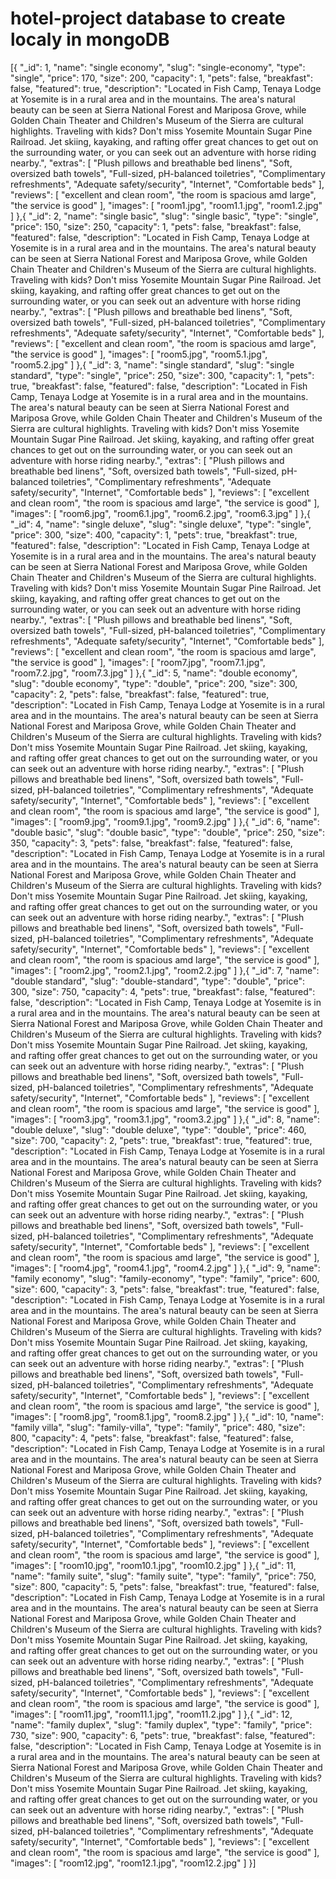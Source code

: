 # hotel-project database to create localy in mongoDB

[{
  "_id": 1,
  "name": "single economy",
  "slug": "single-economy",
  "type": "single",
  "price": 170,
  "size": 200,
  "capacity": 1,
  "pets": false,
  "breakfast": false,
  "featured": true,
  "description": "Located in Fish Camp, Tenaya Lodge at Yosemite is in a rural area and in the mountains. The area's natural beauty can be seen at Sierra National Forest and Mariposa Grove, while Golden Chain Theater and Children's Museum of the Sierra are cultural highlights. Traveling with kids? Don't miss Yosemite Mountain Sugar Pine Railroad. Jet skiing, kayaking, and rafting offer great chances to get out on the surrounding water, or you can seek out an adventure with horse riding nearby.",
  "extras": [
    "Plush pillows and breathable bed linens",
    "Soft, oversized bath towels",
    "Full-sized, pH-balanced toiletries",
    "Complimentary refreshments",
    "Adequate safety/security",
    "Internet",
    "Comfortable beds"
  ],
  "reviews": [
    "excellent and clean room",
    "the room is spacious amd large",
    "the service is good"
  ],
  "images": [
    "room1.jpg",
    "room1.1.jpg",
    "room1.2.jpg"
  ]
},{
  "_id": 2,
  "name": "single basic",
  "slug": "single basic",
  "type": "single",
  "price": 150,
  "size": 250,
  "capacity": 1,
  "pets": false,
  "breakfast": false,
  "featured": false,
  "description": "Located in Fish Camp, Tenaya Lodge at Yosemite is in a rural area and in the mountains. The area's natural beauty can be seen at Sierra National Forest and Mariposa Grove, while Golden Chain Theater and Children's Museum of the Sierra are cultural highlights. Traveling with kids? Don't miss Yosemite Mountain Sugar Pine Railroad. Jet skiing, kayaking, and rafting offer great chances to get out on the surrounding water, or you can seek out an adventure with horse riding nearby.",
  "extras": [
    "Plush pillows and breathable bed linens",
    "Soft, oversized bath towels",
    "Full-sized, pH-balanced toiletries",
    "Complimentary refreshments",
    "Adequate safety/security",
    "Internet",
    "Comfortable beds"
  ],
  "reviews": [
    "excellent and clean room",
    "the room is spacious amd large",
    "the service is good"
  ],
  "images": [
    "room5.jpg",
    "room5.1.jpg",
    "room5.2.jpg"
  ]
},{
  "_id": 3,
  "name": "single standard",
  "slug": "single standard",
  "type": "single",
  "price": 250,
  "size": 300,
  "capacity": 1,
  "pets": true,
  "breakfast": false,
  "featured": false,
  "description": "Located in Fish Camp, Tenaya Lodge at Yosemite is in a rural area and in the mountains. The area's natural beauty can be seen at Sierra National Forest and Mariposa Grove, while Golden Chain Theater and Children's Museum of the Sierra are cultural highlights. Traveling with kids? Don't miss Yosemite Mountain Sugar Pine Railroad. Jet skiing, kayaking, and rafting offer great chances to get out on the surrounding water, or you can seek out an adventure with horse riding nearby.",
  "extras": [
    "Plush pillows and breathable bed linens",
    "Soft, oversized bath towels",
    "Full-sized, pH-balanced toiletries",
    "Complimentary refreshments",
    "Adequate safety/security",
    "Internet",
    "Comfortable beds"
  ],
  "reviews": [
    "excellent and clean room",
    "the room is spacious amd large",
    "the service is good"
  ],
  "images": [
    "room6.jpg",
    "room6.1.jpg",
    "room6.2.jpg",
    "room6.3.jpg"
  ]
},{
  "_id": 4,
  "name": "single deluxe",
  "slug": "single deluxe",
  "type": "single",
  "price": 300,
  "size": 400,
  "capacity": 1,
  "pets": true,
  "breakfast": true,
  "featured": false,
  "description": "Located in Fish Camp, Tenaya Lodge at Yosemite is in a rural area and in the mountains. The area's natural beauty can be seen at Sierra National Forest and Mariposa Grove, while Golden Chain Theater and Children's Museum of the Sierra are cultural highlights. Traveling with kids? Don't miss Yosemite Mountain Sugar Pine Railroad. Jet skiing, kayaking, and rafting offer great chances to get out on the surrounding water, or you can seek out an adventure with horse riding nearby.",
  "extras": [
    "Plush pillows and breathable bed linens",
    "Soft, oversized bath towels",
    "Full-sized, pH-balanced toiletries",
    "Complimentary refreshments",
    "Adequate safety/security",
    "Internet",
    "Comfortable beds"
  ],
  "reviews": [
    "excellent and clean room",
    "the room is spacious amd large",
    "the service is good"
  ],
  "images": [
    "room7.jpg",
    "room7.1.jpg",
    "room7.2.jpg",
    "room7.3.jpg"
  ]
},{
  "_id": 5,
  "name": "double economy",
  "slug": "double economy",
  "type": "double",
  "price": 200,
  "size": 300,
  "capacity": 2,
  "pets": false,
  "breakfast": false,
  "featured": true,
  "description": "Located in Fish Camp, Tenaya Lodge at Yosemite is in a rural area and in the mountains. The area's natural beauty can be seen at Sierra National Forest and Mariposa Grove, while Golden Chain Theater and Children's Museum of the Sierra are cultural highlights. Traveling with kids? Don't miss Yosemite Mountain Sugar Pine Railroad. Jet skiing, kayaking, and rafting offer great chances to get out on the surrounding water, or you can seek out an adventure with horse riding nearby.",
  "extras": [
    "Plush pillows and breathable bed linens",
    "Soft, oversized bath towels",
    "Full-sized, pH-balanced toiletries",
    "Complimentary refreshments",
    "Adequate safety/security",
    "Internet",
    "Comfortable beds"
  ],
  "reviews": [
    "excellent and clean room",
    "the room is spacious amd large",
    "the service is good"
  ],
  "images": [
    "room9.jpg",
    "room9.1.jpg",
    "room9.2.jpg"
  ]
},{
  "_id": 6,
  "name": "double basic",
  "slug": "double basic",
  "type": "double",
  "price": 250,
  "size": 350,
  "capacity": 3,
  "pets": false,
  "breakfast": false,
  "featured": false,
  "description": "Located in Fish Camp, Tenaya Lodge at Yosemite is in a rural area and in the mountains. The area's natural beauty can be seen at Sierra National Forest and Mariposa Grove, while Golden Chain Theater and Children's Museum of the Sierra are cultural highlights. Traveling with kids? Don't miss Yosemite Mountain Sugar Pine Railroad. Jet skiing, kayaking, and rafting offer great chances to get out on the surrounding water, or you can seek out an adventure with horse riding nearby.",
  "extras": [
    "Plush pillows and breathable bed linens",
    "Soft, oversized bath towels",
    "Full-sized, pH-balanced toiletries",
    "Complimentary refreshments",
    "Adequate safety/security",
    "Internet",
    "Comfortable beds"
  ],
  "reviews": [
    "excellent and clean room",
    "the room is spacious amd large",
    "the service is good"
  ],
  "images": [
    "room2.jpg",
    "room2.1.jpg",
    "room2.2.jpg"
  ]
},{
  "_id": 7,
  "name": "double standard",
  "slug": "double-standard",
  "type": "double",
  "price": 300,
  "size": 750,
  "capacity": 4,
  "pets": true,
  "breakfast": false,
  "featured": false,
  "description": "Located in Fish Camp, Tenaya Lodge at Yosemite is in a rural area and in the mountains. The area's natural beauty can be seen at Sierra National Forest and Mariposa Grove, while Golden Chain Theater and Children's Museum of the Sierra are cultural highlights. Traveling with kids? Don't miss Yosemite Mountain Sugar Pine Railroad. Jet skiing, kayaking, and rafting offer great chances to get out on the surrounding water, or you can seek out an adventure with horse riding nearby.",
  "extras": [
    "Plush pillows and breathable bed linens",
    "Soft, oversized bath towels",
    "Full-sized, pH-balanced toiletries",
    "Complimentary refreshments",
    "Adequate safety/security",
    "Internet",
    "Comfortable beds"
  ],
  "reviews": [
    "excellent and clean room",
    "the room is spacious amd large",
    "the service is good"
  ],
  "images": [
    "room3.jpg",
    "room3.1.jpg",
    "room3.2.jpg"
  ]
},{
  "_id": 8,
  "name": "double deluxe",
  "slug": "double deluxe",
  "type": "double",
  "price": 460,
  "size": 700,
  "capacity": 2,
  "pets": true,
  "breakfast": true,
  "featured": true,
  "description": "Located in Fish Camp, Tenaya Lodge at Yosemite is in a rural area and in the mountains. The area's natural beauty can be seen at Sierra National Forest and Mariposa Grove, while Golden Chain Theater and Children's Museum of the Sierra are cultural highlights. Traveling with kids? Don't miss Yosemite Mountain Sugar Pine Railroad. Jet skiing, kayaking, and rafting offer great chances to get out on the surrounding water, or you can seek out an adventure with horse riding nearby.",
  "extras": [
    "Plush pillows and breathable bed linens",
    "Soft, oversized bath towels",
    "Full-sized, pH-balanced toiletries",
    "Complimentary refreshments",
    "Adequate safety/security",
    "Internet",
    "Comfortable beds"
  ],
  "reviews": [
    "excellent and clean room",
    "the room is spacious amd large",
    "the service is good"
  ],
  "images": [
    "room4.jpg",
    "room4.1.jpg",
    "room4.2.jpg"
  ]
},{
  "_id": 9,
  "name": "family economy",
  "slug": "family-economy",
  "type": "family",
  "price": 600,
  "size": 600,
  "capacity": 3,
  "pets": false,
  "breakfast": true,
  "featured": false,
  "description": "Located in Fish Camp, Tenaya Lodge at Yosemite is in a rural area and in the mountains. The area's natural beauty can be seen at Sierra National Forest and Mariposa Grove, while Golden Chain Theater and Children's Museum of the Sierra are cultural highlights. Traveling with kids? Don't miss Yosemite Mountain Sugar Pine Railroad. Jet skiing, kayaking, and rafting offer great chances to get out on the surrounding water, or you can seek out an adventure with horse riding nearby.",
  "extras": [
    "Plush pillows and breathable bed linens",
    "Soft, oversized bath towels",
    "Full-sized, pH-balanced toiletries",
    "Complimentary refreshments",
    "Adequate safety/security",
    "Internet",
    "Comfortable beds"
  ],
  "reviews": [
    "excellent and clean room",
    "the room is spacious amd large",
    "the service is good"
  ],
  "images": [
    "room8.jpg",
    "room8.1.jpg",
    "room8.2.jpg"
  ]
},{
  "_id": 10,
  "name": "family villa",
  "slug": "family-villa",
  "type": "family",
  "price": 480,
  "size": 800,
  "capacity": 4,
  "pets": false,
  "breakfast": false,
  "featured": false,
  "description": "Located in Fish Camp, Tenaya Lodge at Yosemite is in a rural area and in the mountains. The area's natural beauty can be seen at Sierra National Forest and Mariposa Grove, while Golden Chain Theater and Children's Museum of the Sierra are cultural highlights. Traveling with kids? Don't miss Yosemite Mountain Sugar Pine Railroad. Jet skiing, kayaking, and rafting offer great chances to get out on the surrounding water, or you can seek out an adventure with horse riding nearby.",
  "extras": [
    "Plush pillows and breathable bed linens",
    "Soft, oversized bath towels",
    "Full-sized, pH-balanced toiletries",
    "Complimentary refreshments",
    "Adequate safety/security",
    "Internet",
    "Comfortable beds"
  ],
  "reviews": [
    "excellent and clean room",
    "the room is spacious amd large",
    "the service is good"
  ],
  "images": [
    "room10.jpg",
    "room10.1.jpg",
    "room10.2.jpg"
  ]
},{
  "_id": 11,
  "name": "family suite",
  "slug": "family suite",
  "type": "family",
  "price": 750,
  "size": 800,
  "capacity": 5,
  "pets": false,
  "breakfast": true,
  "featured": false,
  "description": "Located in Fish Camp, Tenaya Lodge at Yosemite is in a rural area and in the mountains. The area's natural beauty can be seen at Sierra National Forest and Mariposa Grove, while Golden Chain Theater and Children's Museum of the Sierra are cultural highlights. Traveling with kids? Don't miss Yosemite Mountain Sugar Pine Railroad. Jet skiing, kayaking, and rafting offer great chances to get out on the surrounding water, or you can seek out an adventure with horse riding nearby.",
  "extras": [
    "Plush pillows and breathable bed linens",
    "Soft, oversized bath towels",
    "Full-sized, pH-balanced toiletries",
    "Complimentary refreshments",
    "Adequate safety/security",
    "Internet",
    "Comfortable beds"
  ],
  "reviews": [
    "excellent and clean room",
    "the room is spacious amd large",
    "the service is good"
  ],
  "images": [
    "room11.jpg",
    "room11.1.jpg",
    "room11.2.jpg"
  ]
},{
  "_id": 12,
  "name": "family duplex",
  "slug": "family duplex",
  "type": "family",
  "price": 730,
  "size": 900,
  "capacity": 6,
  "pets": true,
  "breakfast": false,
  "featured": false,
  "description": "Located in Fish Camp, Tenaya Lodge at Yosemite is in a rural area and in the mountains. The area's natural beauty can be seen at Sierra National Forest and Mariposa Grove, while Golden Chain Theater and Children's Museum of the Sierra are cultural highlights. Traveling with kids? Don't miss Yosemite Mountain Sugar Pine Railroad. Jet skiing, kayaking, and rafting offer great chances to get out on the surrounding water, or you can seek out an adventure with horse riding nearby.",
  "extras": [
    "Plush pillows and breathable bed linens",
    "Soft, oversized bath towels",
    "Full-sized, pH-balanced toiletries",
    "Complimentary refreshments",
    "Adequate safety/security",
    "Internet",
    "Comfortable beds"
  ],
  "reviews": [
    "excellent and clean room",
    "the room is spacious amd large",
    "the service is good"
  ],
  "images": [
    "room12.jpg",
    "room12.1.jpg",
    "room12.2.jpg"
  ]
}]
